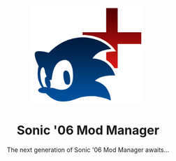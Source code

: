 <p align="center">
    <img src="https://github.com/Big-Endian-32/Sonic-06-Mod-Manager/blob/next/SonicNextModManager/Resources/Images/Logos/SonicNextModManager.png" width="256"/>
</p>

<h1 align="center">Sonic '06 Mod Manager</h1>

<p align="center">The next generation of Sonic '06 Mod Manager awaits...</p>